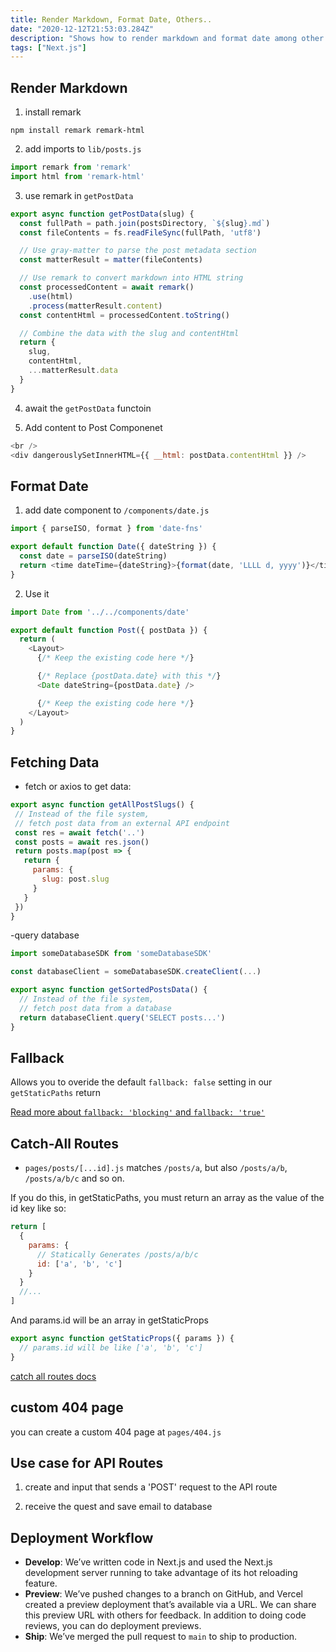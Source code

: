 ```yaml
---
title: Render Markdown, Format Date, Others..
date: "2020-12-12T21:53:03.284Z"
description: "Shows how to render markdown and format date among other things."
tags: ["Next.js"]
---
```


## Render Markdown

1. install remark

```
npm install remark remark-html
```

2. add imports to ``` lib/posts.js ```

```js 
import remark from 'remark'
import html from 'remark-html'
```

3. use remark in ``` getPostData ```

```js
export async function getPostData(slug) {
  const fullPath = path.join(postsDirectory, `${slug}.md`)
  const fileContents = fs.readFileSync(fullPath, 'utf8')

  // Use gray-matter to parse the post metadata section
  const matterResult = matter(fileContents)

  // Use remark to convert markdown into HTML string
  const processedContent = await remark()
    .use(html)
    .process(matterResult.content)
  const contentHtml = processedContent.toString()

  // Combine the data with the slug and contentHtml
  return {
    slug,
    contentHtml,
    ...matterResult.data
  }
}
```

4. await the ``` getPostData ``` functoin

5. Add content to Post Componenet 

```js
<br />
<div dangerouslySetInnerHTML={{ __html: postData.contentHtml }} />
```

## Format Date

1. add date component to ``` /components/date.js ```

```js 
import { parseISO, format } from 'date-fns'

export default function Date({ dateString }) {
  const date = parseISO(dateString)
  return <time dateTime={dateString}>{format(date, 'LLLL d, yyyy')}</time>
}
```

2. Use it

```js
import Date from '../../components/date'

export default function Post({ postData }) {
  return (
    <Layout>
      {/* Keep the existing code here */}

      {/* Replace {postData.date} with this */}
      <Date dateString={postData.date} />

      {/* Keep the existing code here */}
    </Layout>
  )
}
```

## Fetching Data

- fetch or axios to get data: 
 ```js
 export async function getAllPostSlugs() {
  // Instead of the file system,
  // fetch post data from an external API endpoint
  const res = await fetch('..')
  const posts = await res.json()
  return posts.map(post => {
    return {
      params: {
        slug: post.slug
      }
    }
  })
}
```

-query database

```js
import someDatabaseSDK from 'someDatabaseSDK'

const databaseClient = someDatabaseSDK.createClient(...)

export async function getSortedPostsData() {
  // Instead of the file system,
  // fetch post data from a database
  return databaseClient.query('SELECT posts...')
}
```

## Fallback

Allows you to overide the default ``` fallback: false ``` setting in our ``` getStaticPaths ``` return 

[Read more about `fallback: 'blocking'` and `fallback: 'true'`]("https://nextjs.org/docs/basic-features/data-fetching#the-fallback-key-required")

## Catch-All Routes

- `pages/posts/[...id].js` matches `/posts/a`, but also `/posts/a/b`, `/posts/a/b/c` and so on.

If you do this, in getStaticPaths, you must return an array as the value of the id key like so:

```js
return [
  {
    params: {
      // Statically Generates /posts/a/b/c
      id: ['a', 'b', 'c']
    }
  }
  //...
]
```

And params.id will be an array in getStaticProps

```js
export async function getStaticProps({ params }) {
  // params.id will be like ['a', 'b', 'c']
}
```

[catch all routes docs]("https://nextjs.org/docs/routing/dynamic-routes#catch-all-routes")

## custom 404 page

you can create a custom 404 page at `pages/404.js`

## Use case for API Routes

1. create and input that sends a 'POST' request to the API route

2. receive the quest and save email to database

## Deployment Workflow 

- **Develop**: We’ve written code in Next.js and used the Next.js development server running to take advantage of its hot reloading feature.
- **Preview**: We’ve pushed changes to a branch on GitHub, and Vercel created a preview deployment that’s available via a URL. We can share this preview URL with others for feedback. In addition to doing code reviews, you can do deployment previews.
- **Ship**: We’ve merged the pull request to `main` to ship to production.
